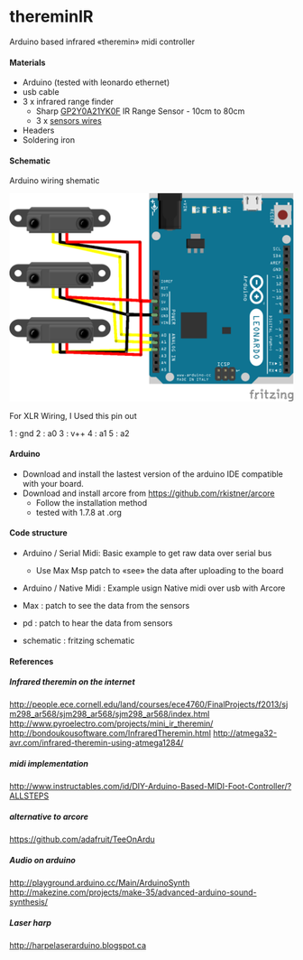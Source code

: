thereminIR
========

Arduino based infrared «theremin» midi controller


#### Materials

* Arduino (tested with leonardo ethernet)
* usb cable
* 3 x infrared range finder
	* Sharp [GP2Y0A21YK0F](http://www.robotshop.com/ca/en/sharp-gp2y0a21yk0f-ir-range-sensor.html) IR Range Sensor - 10cm to 80cm
	* 3 x [sensors wires](http://www.robotshop.com/ca/en/sirc-01-sharp-gp2-ir-sensor-cable-8.html)
* Headers
* Soldering iron



#### Schematic

Arduino wiring shematic

![schematic/thereminIR_bb.png](schematic/thereminIR_bb.png)  

For XLR Wiring,  I Used this pin out

1 : gnd
2 : a0
3 : v++
4 : a1
5 : a2

#### Arduino
* Download and install the lastest version of the arduino IDE compatible with your board.  
* Download and install arcore from https://github.com/rkistner/arcore
	* Follow the installation method
	* tested with 1.7.8 at .org

#### Code structure

* Arduino / Serial Midi: Basic example to get raw data over serial bus
	* Use Max Msp patch to «see» the data after uploading to the board

* Arduino / Native Midi : Example usign Native midi over usb with Arcore

* Max : patch to see the data from the sensors
* pd : patch to hear the data from sensors
* schematic : fritzing schematic

#### References

##### Infrared theremin on the internet  
http://people.ece.cornell.edu/land/courses/ece4760/FinalProjects/f2013/sjm298_ar568/sjm298_ar568/sjm298_ar568/index.html
http://www.pyroelectro.com/projects/mini_ir_theremin/
http://bondoukousoftware.com/InfraredTheremin.html
http://atmega32-avr.com/infrared-theremin-using-atmega1284/

##### midi implementation
http://www.instructables.com/id/DIY-Arduino-Based-MIDI-Foot-Controller/?ALLSTEPS

##### alternative to arcore
https://github.com/adafruit/TeeOnArdu

##### Audio on arduino
http://playground.arduino.cc/Main/ArduinoSynth
http://makezine.com/projects/make-35/advanced-arduino-sound-synthesis/


##### Laser harp
http://harpelaserarduino.blogspot.ca
